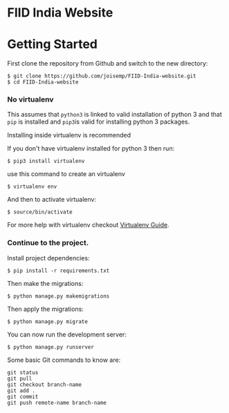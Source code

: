 # FIID India Website

# Getting Started

First clone the repository from Github and switch to the new directory:

    $ git clone https://github.com/joisemp/FIID-India-website.git
    $ cd FIID-India-website
      
### No virtualenv

This assumes that `python3` is linked to valid installation of python 3 and that `pip` is installed and `pip3`is valid for installing python 3 packages.

Installing inside virtualenv is recommended

If you don't have virtualenv installed for python 3 then run:

    $ pip3 install virtualenv

use this command to create an virtualenv

    $ virtualenv env
    
And then to activate virtualenv:

    $ source/bin/activate

For more help with virtualenv checkout [Virtualenv Guide](https://gist.github.com/joisemp/273cb3f459209845a21ffb8f6a94f2c1).
    
### Continue to the project.
    
Install project dependencies:

    $ pip install -r requirements.txt
    
    
Then make the migrations:

    $ python manage.py makemigrations

Then apply the migrations:

    $ python manage.py migrate
    

You can now run the development server:

    $ python manage.py runserver

Some basic Git commands to know are:
```
git status
git pull
git checkout branch-name
git add .
git commit
git push remote-name branch-name

```
